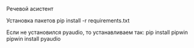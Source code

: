 Речевой асистент

Установка пакетов 
pip install -r requirements.txt

Если не установился pyaudio, то устанавливаем так:
    pip install pipwin 
    pipwin install pyaudio


